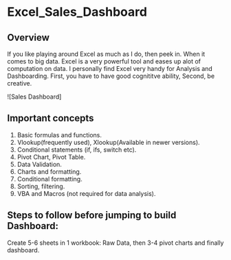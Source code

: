 # Excel_Sales_Dashboard
## Overview 
If you like playing around Excel as much as I do, then peek in. When it comes to big data. Excel is a very powerful tool and eases up alot of computation on data. I personally find Excel very handy for Analysis and Dashboarding. First, you have to have good cognititve ability, Second, be creative.

![Sales Dashboard]

## Important concepts 
1. Basic formulas and functions.
2. Vlookup(frequently used), Xlookup(Available in newer versions).
3. Conditional statements (if, ifs, switch etc).
4. Pivot Chart, Pivot Table.
5. Data Validation.
6. Charts and formatting.
7. Conditional formatting.
8. Sorting, filtering.
9. VBA and Macros (not required for data analysis).

## Steps to follow before jumping to build Dashboard: 
Create 5-6 sheets in 1 workbook: Raw Data, then 3-4 pivot charts and finally dashboard.
